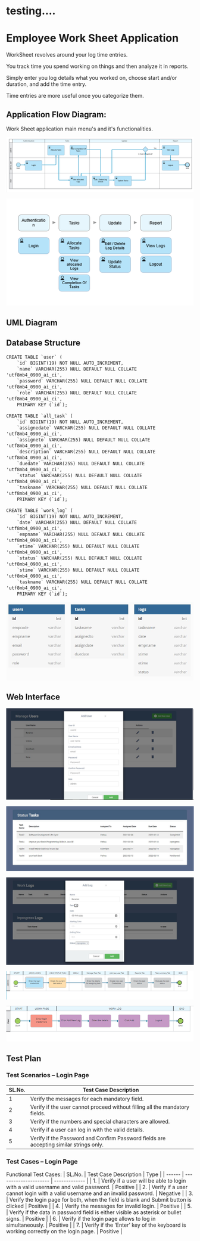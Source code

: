 # testing....
# Employee Work Sheet Application
WorkSheet revolves around your log time entries.

You track time you spend working on things and then analyze it in reports.

Simply enter you log details what you worked on, choose start and/or duration, and add the time entry.

Time entries are more useful once you categorize them.
## Application Flow Diagram:

Work Sheet application main menu's and it's functionalities.

![Application flow](https://github.com/baraneetharan/worksheet/blob/main/wsflow1.png?raw=true)

![Application flow](https://github.com/baraneetharan/worksheet/blob/main/wsflow2.png?raw=true)

## UML Diagram

## Database Structure

```
CREATE TABLE `user` (
	`id` BIGINT(19) NOT NULL AUTO_INCREMENT,
	`name` VARCHAR(255) NULL DEFAULT NULL COLLATE 'utf8mb4_0900_ai_ci',
	`password` VARCHAR(255) NULL DEFAULT NULL COLLATE 'utf8mb4_0900_ai_ci',
	`role` VARCHAR(255) NULL DEFAULT NULL COLLATE 'utf8mb4_0900_ai_ci',
	PRIMARY KEY (`id`);

```
```
CREATE TABLE `all_task` (
	`id` BIGINT(19) NOT NULL AUTO_INCREMENT,
	`assignedate` VARCHAR(255) NULL DEFAULT NULL COLLATE 'utf8mb4_0900_ai_ci',
	`assigneto` VARCHAR(255) NULL DEFAULT NULL COLLATE 'utf8mb4_0900_ai_ci',
	`description` VARCHAR(255) NULL DEFAULT NULL COLLATE 'utf8mb4_0900_ai_ci',
	`duedate` VARCHAR(255) NULL DEFAULT NULL COLLATE 'utf8mb4_0900_ai_ci',
	`status` VARCHAR(255) NULL DEFAULT NULL COLLATE 'utf8mb4_0900_ai_ci',
	`taskname` VARCHAR(255) NULL DEFAULT NULL COLLATE 'utf8mb4_0900_ai_ci',
	PRIMARY KEY (`id`);

```
```
CREATE TABLE `work_log` (
	`id` BIGINT(19) NOT NULL AUTO_INCREMENT,
	`date` VARCHAR(255) NULL DEFAULT NULL COLLATE 'utf8mb4_0900_ai_ci',
	`empname` VARCHAR(255) NULL DEFAULT NULL COLLATE 'utf8mb4_0900_ai_ci',
	`etime` VARCHAR(255) NULL DEFAULT NULL COLLATE 'utf8mb4_0900_ai_ci',
	`status` VARCHAR(255) NULL DEFAULT NULL COLLATE 'utf8mb4_0900_ai_ci',
	`stime` VARCHAR(255) NULL DEFAULT NULL COLLATE 'utf8mb4_0900_ai_ci',
	`taskname` VARCHAR(255) NULL DEFAULT NULL COLLATE 'utf8mb4_0900_ai_ci',
	PRIMARY KEY (`id`);

```

![DBStructure](https://github.com/baraneetharan/worksheet/blob/52210a600e6df8ea716025d0ca81f08c3235b312/wsDB.JPG?raw=true)
## Web Interface

![Users](https://github.com/baraneetharan/worksheet/blob/main/manageuser.JPG?raw=true)

![Task](https://github.com/baraneetharan/worksheet/blob/main/ManageTask.JPG?raw=true)

![Log](https://github.com/baraneetharan/worksheet/blob/main/managelog.JPG?raw=true)

![Admin work flow](https://github.com/baraneetharan/worksheet/blob/main/worksheetAdminflow.png?raw=true)

![User work flow](https://github.com/baraneetharan/worksheet/blob/main/worksheetUserflow.png?raw=true)

## Test Plan
### Test Scenarios – Login Page

| SL.No.      | Test Case Description   |
| ------      | ---------------------   |
|1      	  | Verify the messages for each mandatory field.   |
|2      	  | Verify if the user cannot proceed without filling all the mandatory fields.   |
|3      	  | Verify if the numbers and special characters are allowed.   |
|4      	  | Verify if a user can log in with the valid details.   |
|5      	  | Verify if the Password and Confirm Password fields are accepting similar strings only.   |

### Test Cases – Login Page

Functional Test Cases:
| SL.No.      | Test Case Description   | Type          |
| ------      | ---------------------   | ------------- |
| 1.      | Verify if a user will be able to login with a valid username and valid password.       | Positive   |
| 2.      | Verify if a user cannot login with a valid username and an invalid password.           | Negative   |
| 3.      | Verify the login page for both, when the field is blank and Submit button is clicked   | Positive   |
| 4.      | Verify the messages for invalid login.                                                 | Positive   |
| 5.      | Verify if the data in password field is either visible as asterisk or bullet signs.    | Positive   |
| 6.      | Verify if the login page allows to log in simultaneously.                              | Positive   |
| 7.      | Verify if the ‘Enter’ key of the keyboard is working correctly on the login page.      | Positive   |
